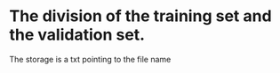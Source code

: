 # The division of the training set and the validation set.
The storage is a txt pointing to the file name
